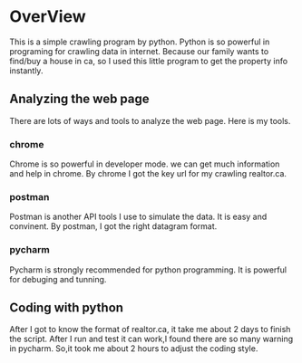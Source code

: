 # OverView
This is a simple crawling program by python. Python is so powerful in programing for crawling data in internet.   Because our family wants to find/buy a house in ca, so I used this little program to get the property info instantly.
## Analyzing the web page
There are lots of ways and tools to analyze the web page. Here is my tools.
### chrome
Chrome is so powerful in developer mode. we can get   much information and help in chrome. By chrome I got the key url for my crawling realtor.ca.
### postman
Postman is another API tools I use to simulate the data. It is easy and convinent. By postman, I got the right datagram  format.
### pycharm
Pycharm is strongly recommended for python programming. It is powerful for debuging and tunning.

## Coding with python
After I got to know the format of realtor.ca, it take me about 2 days to finish the script. After I run and test it can work,I found there are so many warning in pycharm. So,it took me about 2 hours to adjust the coding style.
